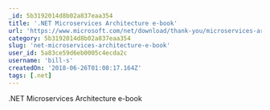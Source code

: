 ```yaml
---
_id: 5b3192014d8b02a837eaa354
title: '.NET Microservices Architecture e-book'
url: 'https://www.microsoft.com/net/download/thank-you/microservices-architecture-ebook'
category: 5b3192014d8b02a837eaa354
slug: 'net-microservices-architecture-e-book'
user_id: 5a83ce59d6eb0005c4ecda2c
username: 'bill-s'
createdOn: '2018-06-26T01:08:17.164Z'
tags: [.net]
---
```


.NET Microservices Architecture e-book
